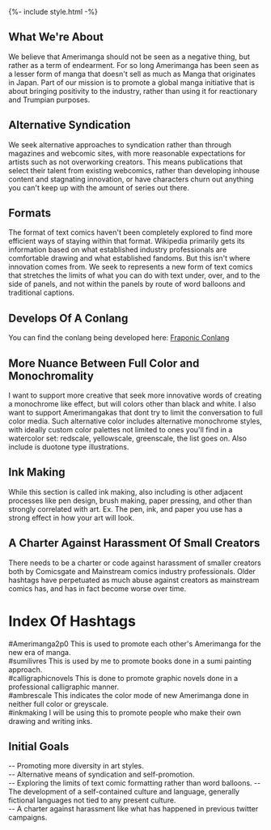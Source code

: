 {%- include style.html -%}

## What We're About
We believe that Amerimanga should not be seen as a negative thing, but rather as a term of endearment. For so long Amerimanga has been seen as a lesser form of manga that doesn't sell as much as Manga that originates in Japan. Part of our mission is to promote a global manga initiative that is about bringing positivity to the industry, rather than using it for reactionary and Trumpian purposes.

## Alternative Syndication
We seek alternative approaches to syndication rather than through magazines and webcomic sites, with more reasonable expectations for artists such as not overworking creators. This means publications that select their talent from existing webcomics, rather than developing inhouse content and stagnating innovation, or have characters churn out anything you can't keep up with the amount of series out there.

## Formats
The format of text comics haven't been completely explored to find more efficient ways of staying within that format. Wikipedia primarily gets its information based on what established industry professionals are comfortable drawing and what established fandoms. But this isn't where innovation comes from. We seek to represents a new form of text comics that stretches the limits of what you can do with text under, over, and to the side of panels, and not within the panels by route of word balloons and traditional captions.

## Develops Of A Conlang
You can find the conlang being developed here: [Fraponic Conlang](https://lwflouisa.github.io/FraponicConlang)

## More Nuance Between Full Color and Monochromality
I want to support more creative that seek more innovative words of creating a monochrome like effect, but will colors other than black and white. I also want to support Amerimangakas that dont try to limit the conversation to full color media. Such alternative color includes alternative monochrome styles, with ideally custom color palettes not limited to ones you'll find in a watercolor set: redscale, yellowscale, greenscale, the list goes on. Also include is duotone type illustrations.

## Ink Making
While this section is called ink making, also including is other adjacent processes like pen design, brush making, paper pressing, and other than strongly correlated with art. Ex. The pen, ink, and paper you use has a strong effect in how your art will look.

## A Charter Against Harassment Of Small Creators
There needs to be a charter or code against harassment of smaller creators both by Comicsgate and Mainstream comics industry professionals. Older hashtags have perpetuated as much abuse against creators as mainstream comics has, and has in fact become worse over time.

# Index Of Hashtags
#Amerimanga2p0 This is used to promote each other's Amerimanga for the new era of manga.<br />
#sumilivres This is used by me to promote books done in a sumi painting approach.<br />
#calligraphicnovels This is done to promote graphic novels done in a professional calligraphic manner.<br />
#ambrescale This indicates the color mode of new Amerimanga done in neither full color or greyscale.<br />
#inkmaking I will be using this to promote people who make their own drawing and writing inks.<br />

## Initial Goals
-- Promoting more diversity in art styles.<br />
-- Alternative means of syndication and self-promotion.<br />
-- Exploring the limits of text comic formatting rather than word balloons.
-- The development of a self-contained culture and language, generally fictional languages not tied to any present culture.<br />
-- A charter against harassment like what has happened in previous twitter campaigns.<br />
